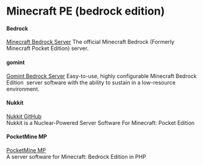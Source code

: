 # Minecraft PE (bedrock edition)

#### Bedrock
[Minecraft Bedrock Server](https://minecraft.net/en-us/download/server/bedrock/)
The official Minecraft Bedrock (Formerly Minecraft Pocket Edition) server.

#### gomint
[Gomint Bedrock Server](https://github.com/gomint/gomint)
Easy-to-use, highly configurable Minecraft Bedrock Edition  server software with the ability to sustain in a low-resource environment.

#### Nukkit
[Nukkit GitHub](https://github.com/Nukkit/Nukkit)  
Nukkit is a Nuclear-Powered Server Software For Minecraft: Pocket Edition  

#### PocketMine MP
[PocketMine MP](https://github.com/pmmp/PocketMine-MP)  
A server software for Minecraft: Bedrock Edition in PHP  
